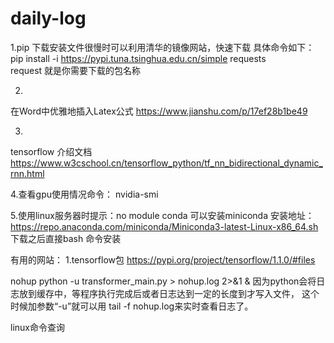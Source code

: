 # daily-log
1.pip 下载安装文件很慢时可以利用清华的镜像网站，快速下载
具体命令如下：
pip install -i https://pypi.tuna.tsinghua.edu.cn/simple requests   
request 就是你需要下载的包名称


2.
在Word中优雅地插入Latex公式
https://www.jianshu.com/p/17ef28b1be49

3.
tensorflow 介绍文档
https://www.w3cschool.cn/tensorflow_python/tf_nn_bidirectional_dynamic_rnn.html

4.查看gpu使用情况命令：
nvidia-smi

5.使用linux服务器时提示：no module conda
可以安装miniconda
安装地址：
https://repo.anaconda.com/miniconda/Miniconda3-latest-Linux-x86_64.sh
下载之后直接bash 命令安装

有用的网站：
1.tensorflow包
https://pypi.org/project/tensorflow/1.1.0/#files


nohup python -u transformer_main.py > nohup.log 2>&1 &
因为python会将日志放到缓存中，等程序执行完成后或者日志达到一定的长度到才写入文件，
这个时候加参数“-u”就可以用
tail -f nohup.log来实时查看日志了。


linux命令查询

